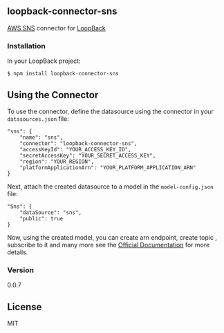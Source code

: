 ## loopback-connector-sns

[AWS SNS](https://aws.amazon.com/fr/sns/) connector for [LoopBack](http://www.loopback.io)

### Installation

In your LoopBack project:
    
    $ npm install loopback-connector-sns

## Using the Connector
To use the connector, define the datasource using the connector in your `datasources.json` file:
    
    "sns": {
        "name": "sns",
        "connector": "loopback-connector-sns",
        "accessKeyId": "YOUR_ACCESS_KEY_ID",
        "secretAccessKey": "YOUR_SECRET_ACCESS_KEY",
        "region": "YOUR_REGION",
        "platformApplicationArn": "YOUR_PLATFORM_APPLICATION_ARN"
    }
  
Next, attach the created datasource to a model in the `model-config.json` file:

    "Sns": {
        "dataSource": "sns",
        "public": true
    }
    
Now, using the created model, you can create arn endpoint, create topic , subscribe to it and many more see the [Official Documentation](http://docs.aws.amazon.com/AWSJavaScriptSDK/latest/AWS/SNS.html) for more details.

### Version
0.0.7

License
----

MIT